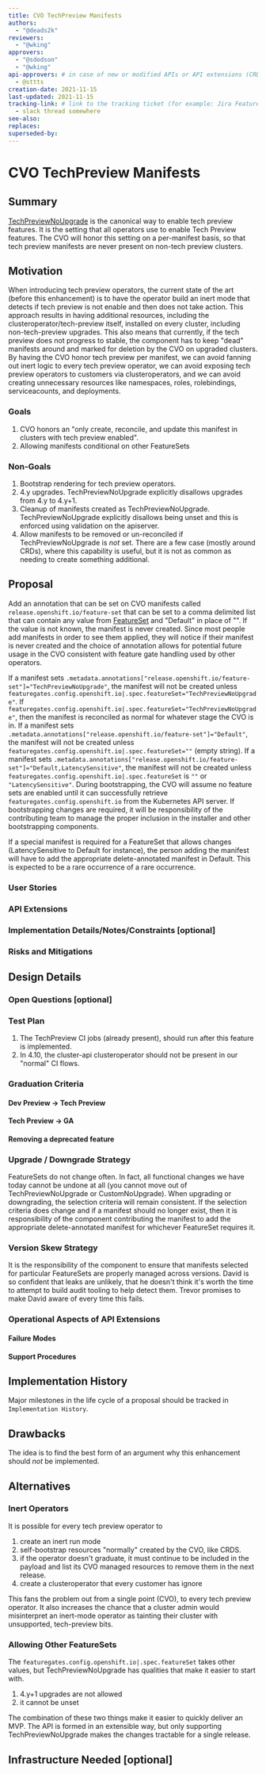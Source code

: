 ```yaml
---
title: CVO TechPreview Manifests
authors:
  - "@deads2k"
reviewers:
  - "@wking"
approvers:
  - "@sdodson"
  - "@wking"
api-approvers: # in case of new or modified APIs or API extensions (CRDs, aggregated apiservers, webhooks, finalizers)
  - @sttts
creation-date: 2021-11-15
last-updated: 2021-11-15
tracking-link: # link to the tracking ticket (for example: Jira Feature or Epic ticket) that corresponds to this enhancement
  - slack thread somewhere
see-also:
replaces:
superseded-by:
---
```


# CVO TechPreview Manifests

## Summary

[TechPreviewNoUpgrade](https://github.com/openshift/api/blob/be1be0e89115702f8b508d351c4f5c9a16e5ae95/config/v1/types_feature.go#L32-L34)
is the canonical way to enable tech preview features.
It is the setting that all operators use to enable Tech Preview features.
The CVO will honor this setting on a per-manifest basis, so that tech preview manifests are never present on
non-tech preview clusters.

## Motivation

When introducing tech preview operators, the current state of the art (before this enhancement) is to have the
operator build an inert mode that detects if tech preview is not enable and then does not take action.
This approach results in having additional resources, including the clusteroperator/tech-preview itself,
installed on every cluster, including non-tech-preview upgrades.
This also means that currently, if the tech preview does not progress to stable, the component has to keep "dead" manifests
around and marked for deletion by the CVO on upgraded clusters.
By having the CVO honor tech preview per manifest, we can avoid fanning out inert logic to every tech preview operator,
we can avoid exposing tech preview operators to customers via clusteroperators, and we can avoid creating unnecessary
resources like namespaces, roles, rolebindings, serviceacounts, and deployments.

### Goals

1. CVO honors an "only create, reconcile, and update this manifest in clusters with tech preview enabled".
2. Allowing manifests conditional on other FeatureSets

### Non-Goals

1. Bootstrap rendering for tech preview operators.
2. 4.y upgrades.  TechPreviewNoUpgrade explicitly disallows upgrades from 4.y to 4.y+1.
3. Cleanup of manifests created as TechPreviewNoUpgrade.  TechPreviewNoUpgrade explicitly disallows being unset and this
    is enforced using validation on the apiserver.
4. Allow manifests to be removed or un-reconciled if TechPreviewNoUpgrade is *not* set.  There are a few case (mostly
    around CRDs), where this capability is useful, but it is not as common as needing to create something additional.

## Proposal

Add an annotation that can be set on CVO manifests called `release.openshift.io/feature-set` that can be set to a comma
delimited list that can contain any value from 
[FeatureSet](https://pkg.go.dev/github.com/openshift/api/config/v1#FeatureSet) and "Default" in place of "".
If the value is not known, the manifest is never created.
Since most people add manifests in order to see them applied, they will notice if their manifest is never created and
the choice of annotation allows for potential future usage in the CVO consistent with feature gate handling used by
other operators.

If a manifest sets `.metadata.annotations["release.openshift.io/feature-set"]="TechPreviewNoUpgrade"`, the manifest will
not be created unless `featuregates.config.openshift.io|.spec.featureSet="TechPreviewNoUpgrade"`.
If `featuregates.config.openshift.io|.spec.featureSet="TechPreviewNoUpgrade"`, then the manifest is reconciled as normal
for whatever stage the CVO is in.
If a manifest sets `.metadata.annotations["release.openshift.io/feature-set"]="Default"`, the manifest will
not be created unless `featuregates.config.openshift.io|.spec.featureSet=""` (empty string).
If a manifest sets `.metadata.annotations["release.openshift.io/feature-set"]="Default,LatencySensitive"`, the manifest will
not be created unless `featuregates.config.openshift.io|.spec.featureSet` is `""` or `"LatencySensitive"`.
During bootstrapping, the CVO will assume no feature sets are enabled until it can successfully retrieve
`featuregates.config.openshift.io` from the Kubernetes API server.
If bootstrapping changes are required, it will be responsibility of the contributing team to manage the proper inclusion
in the installer and other bootstrapping components.

If a special manifest is required for a FeatureSet that allows changes (LatencySensitive to Default for instance),
the person adding the manifest will have to add the appropriate delete-annotated manifest in Default.
This is expected to be a rare occurrence of a rare occurrence.

### User Stories

### API Extensions

### Implementation Details/Notes/Constraints [optional]

### Risks and Mitigations

## Design Details

### Open Questions [optional]

### Test Plan

1. The TechPreview CI jobs (already present), should run after this feature is implemented.
2. In 4.10, the cluster-api clusteroperator should not be present in our "normal" CI flows.

### Graduation Criteria

#### Dev Preview -> Tech Preview

#### Tech Preview -> GA

#### Removing a deprecated feature

### Upgrade / Downgrade Strategy

FeatureSets do not change often.
In fact, all functional changes we have today cannot be undone at all (you cannot move out of TechPreviewNoUpgrade or CustomNoUpgrade).
When upgrading or downgrading, the selection criteria will remain consistent.
If the selection criteria does change and if a manifest should no longer exist, then it is responsibility of the
component contributing the manifest to add the appropriate delete-annotated manifest for whichever FeatureSet requires it.

### Version Skew Strategy

It is the responsibility of the component to ensure that manifests selected for particular FeatureSets are properly
managed across versions.
David is so confident that leaks are unlikely, that he doesn't think it's worth the time to attempt to build audit
tooling to help detect them.
Trevor promises to make David aware of every time this fails.

### Operational Aspects of API Extensions

#### Failure Modes

#### Support Procedures

## Implementation History

Major milestones in the life cycle of a proposal should be tracked in `Implementation
History`.

## Drawbacks

The idea is to find the best form of an argument why this enhancement should _not_ be implemented.

## Alternatives

### Inert Operators
It is possible for every tech preview operator to
1. create an inert run mode
2. self-bootstrap resources "normally" created by the CVO, like CRDS.
3. if the operator doesn't graduate, it must continue to be included in the payload and list its CVO managed resources
    to remove them in the next release.
5. create a clusteroperator that every customer has ignore

This fans the problem out from a single point (CVO), to every tech preview operator.
It also increases the chance that a cluster admin would misinterpret an inert-mode operator as tainting their cluster
with unsupported, tech-preview bits.

### Allowing Other FeatureSets
The `featuregates.config.openshift.io|.spec.featureSet` takes other values, but TechPreviewNoUpgrade has qualities that
make it easier to start with.
1. 4.y+1 upgrades are not allowed
2. it cannot be unset

The combination of these two things make it easier to quickly deliver an MVP.
The API is formed in an extensible way, but only supporting TechPreviewNoUpgrade makes the changes tractable for a single release.

## Infrastructure Needed [optional]
